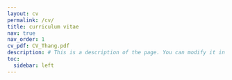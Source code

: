 ```yaml
---
layout: cv
permalink: /cv/
title: curriculum vitae
nav: true
nav_order: 1
cv_pdf: CV_Thang.pdf
description: # This is a description of the page. You can modify it in '_pages/cv.md'. You can also change or remove the top pdf download button.
toc:
  sidebar: left
---
```

